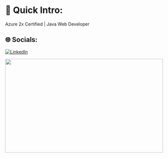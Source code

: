 # 💫 Quick Intro:
Azure 2x Certified | Java Web Developer

## 🌐 Socials:
[![LinkedIn](https://skillicons.dev/icons?i=linkedin&theme=light)](https://www.linkedin.com/in/srd-in-maa/)
<br/>
<div style="text-align:left;" >
    <img src="https://leetcard.jacoblin.cool/SRDhanush16?theme=dark&font=Electrolize&ext=activity" style="height: 300px; width: 100%;">
  </a>
</div>



